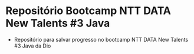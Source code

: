 # Repositório Bootcamp NTT DATA New Talents #3 Java 

* Repositório para salvar progresso no bootcamp NTT DATA New Talents #3 Java da Dio

